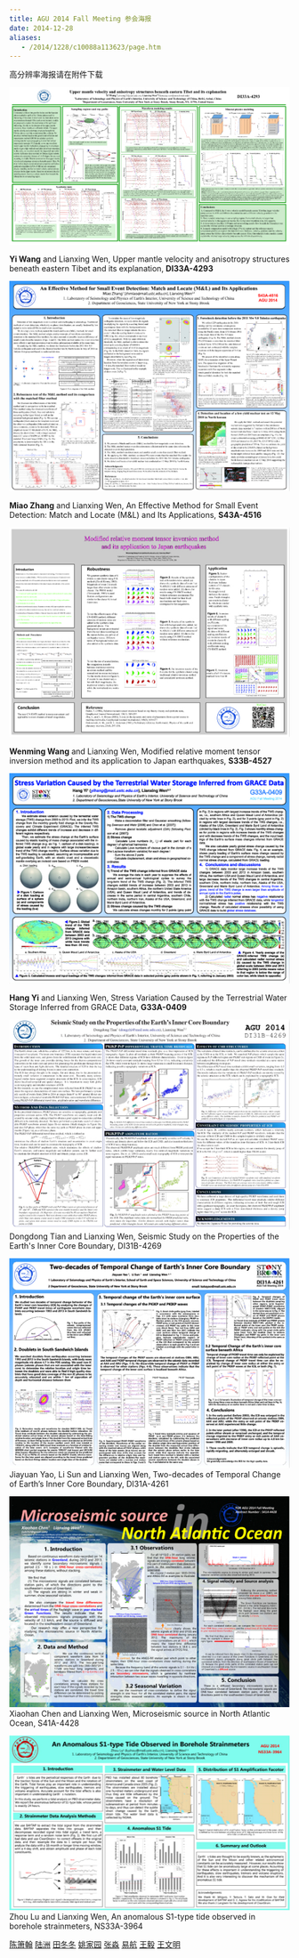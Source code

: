 ```yaml
---
title: AGU 2014 Fall Meeting 参会海报
date: 2014-12-28
aliases:
   - /2014/1228/c10088a113623/page.htm
---
```

高分辨率海报请在附件下载

![](thumb_wangy.jpg)

**Yi Wang** and Lianxing Wen, Upper mantle velocity and anisotropy structures beneath eastern Tibet and its explanation, **DI33A-4293**

![](thumb_zhangm.jpg)

**Miao Zhang** and Lianxing Wen, An Effective Method for Small Event Detection: Match and Locate (M&L) and Its Applications, **S43A-4516**

![](thumb_wangwm.jpg)

**Wenming Wang** and Lianxing Wen, Modified relative moment tensor inversion method and its application to Japan earthquakes, **S33B-4527**

![](thumb_yih.jpg)

**Hang Yi** and Lianxing Wen, Stress Variation Caused by the Terrestrial Water Storage Inferred from GRACE Data, **G33A-0409**

![](thumb_tiandd.jpg)
Dongdong Tian and Lianxing Wen, Seismic Study on the Properties of the Earth's Inner Core Boundary, DI31B-4269

![](thumb_yaojy.jpg)
Jiayuan Yao, Li Sun and Lianxing Wen, Two-decades of Temporal Change of Earth’s Inner Core Boundary, DI31A-4261

![](thumb_chenxh.jpg)
Xiaohan Chen and Lianxing Wen, Microseismic source in North Atlantic Ocean, S41A-4428

![](thumb_luz.jpg)
Zhou Lu and Lianxing Wen, An anomalous S1-type tide observed in borehole strainmeters, NS33A-3964

[陈箫翰](chenxh.png)  [陆洲](luz.png)  [田冬冬](tiandd.png) [姚家园](yaojy.png) [张淼](zhangm.png) [易航](yih.png) [王毅](wangy.png) [王文明](wangwm.png)
